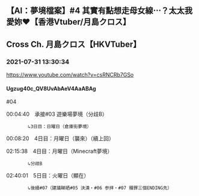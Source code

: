 ## 【AI：夢境檔案】#4 其實有點想走母女線⋯？太太我愛妳❤【香港Vtuber/月島クロス】
## Cross Ch. 月島クロス【HKVTuber】
### 2021-07-31 13:30:34
https://www.youtube.com/watch?v=csRNCRb7GSo
#### Ugzug40c_QV8UvAbAeV4AaABAg
#04



00:04:40　承接#03 遊樂場夢境（分歧B）

		    ↳3日目：日曜日（倉庫街夢境）

00:08:20　4日目：月曜日（襲來）（續上回）

02:15:38　4日目：月曜日（Minecraft夢境）

		    ↳分歧B

02:40:01　5日目：火曜日（顯在）

		    ↳後續#07（建議睇晒#05 決潰・#06 参拝・#07 贖罪三個ENDING先）

